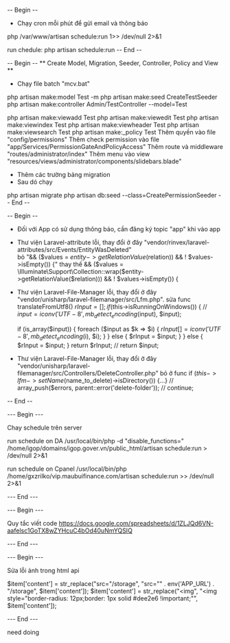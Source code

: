 -- Begin --
* Chạy cron mỗi phút để gửi email và thông báo

php /var/www/artisan schedule:run 1>> /dev/null 2>&1

run chedule: php artisan schedule:run
-- End --

-- Begin --
** Create Model, Migration, Seeder, Controller, Policy and View **

* Chạy file batch "mcv.bat"

php artisan make:model Test -m
php artisan make:seed CreateTestSeeder
php artisan make:controller Admin/TestController --model=Test

php artisan make:viewadd Test
php artisan make:viewedit Test
php artisan make:viewindex Test
php artisan make:viewheader Test
php artisan make:viewsearch Test
php artisan make:_policy Test
Thêm quyền vào file "config/permissions"
Thêm check permission vào file "app/Services/PermissionGateAndPolicyAccess"
Thêm route và middleware "routes/administrator/index"
Thêm menu vào view "resources/views/administrator/components/slidebars.blade"

* Thêm các trường bảng migration
* Sau dó chạy

php artisan migrate
php artisan db:seed --class=CreatePermissionSeeder
-- End --

-- Begin --
* Đối với App có sử dụng thông báo, cần đăng ký topic "app" khi vào app

* Thư viện Laravel-attribute lỗi, thay đổi ở đây "vendor/rinvex/laravel-attributes/src/Events/EntityWasDeleted"  
bỏ "&& ($values = $entity->getRelationValue($relation)) && ! $values->isEmpty()) {"
thay thế && ($values = \Illuminate\Support\Collection::wrap($entity->getRelationValue($relation))) && ! $values->isEmpty()) {


* Thư viện Laravel-File-Manager lỗi, thay đổi ở đây "vendor/unisharp/laravel-filemanager/src/Lfm.php". sửa func translateFromUtf8()
$rInput = [];
if ($this->isRunningOnWindows()) {
    // $input = iconv('UTF-8', mb_detect_encoding($input), $input);

    if (is_array($input)) {
        foreach ($input as $k => $i) {
            $rInput[] = iconv('UTF-8', mb_detect_encoding($i), $i);
        }
    } else {
        $rInput = $input;
    }
} else {
    $rInput = $input;
}
return $rInput;
// return $input;



* Thư viện Laravel-File-Manager lỗi, thay đổi ở đây "vendor/unisharp/laravel-filemanager/src/Controllers/DeleteController.php"
bỏ ở func if ($this->lfm->setName($name_to_delete)->isDirectory()) {...}
//                    array_push($errors, parent::error('delete-folder'));
//                    continue;

-- End --

--- Begin ---

Chay schedule trên server

run schedule on DA
/usr/local/bin/php -d "disable_functions=" /home/igop/domains/igop.gover.vn/public_html/artisan schedule:run > /dev/null 2>&1

run schedule on Cpanel
/usr/local/bin/php /home/gxzrilko/vip.maubuifinance.com/artisan schedule:run >> /dev/null 2>&1	

--- End ---

--- Begin ---

Quy tắc viết code
https://docs.google.com/spreadsheets/d/1ZLJQd6VN-aafelsc1GoTX8wZYHcuC4bOd40uNmYQSIQ
	
--- End ---

--- Begin ---

Sửa lỗi ảnh trong html api 

$item['content'] = str_replace("src=\"/storage", "src=\"" . env('APP_URL') . "/storage", $item['content']);
$item['content'] = str_replace("<img", "<img style=\"border-radius: 12px;border: 1px solid #dee2e6 !important;\"", $item['content']);

--- End ---

need doing

